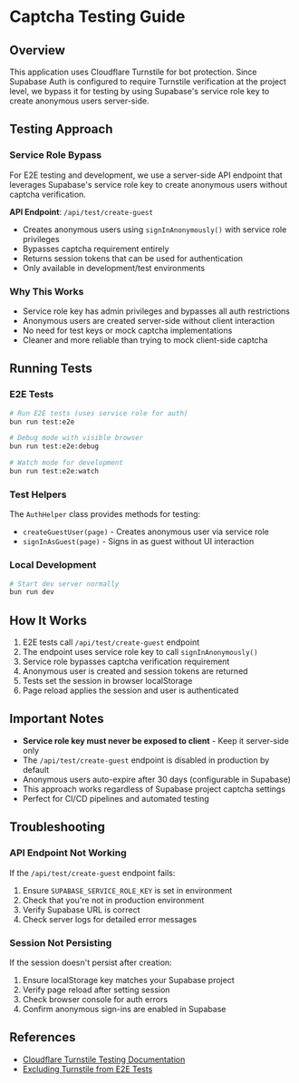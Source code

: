 # Captcha Testing Guide

## Overview
This application uses Cloudflare Turnstile for bot protection. Since Supabase Auth is configured to require Turnstile verification at the project level, we bypass it for testing by using Supabase's service role key to create anonymous users server-side.

## Testing Approach

### Service Role Bypass
For E2E testing and development, we use a server-side API endpoint that leverages Supabase's service role key to create anonymous users without captcha verification.

**API Endpoint**: `/api/test/create-guest`
- Creates anonymous users using `signInAnonymously()` with service role privileges
- Bypasses captcha requirement entirely
- Returns session tokens that can be used for authentication
- Only available in development/test environments

### Why This Works
- Service role key has admin privileges and bypasses all auth restrictions
- Anonymous users are created server-side without client interaction
- No need for test keys or mock captcha implementations
- Cleaner and more reliable than trying to mock client-side captcha

## Running Tests

### E2E Tests
```bash
# Run E2E tests (uses service role for auth)
bun run test:e2e

# Debug mode with visible browser
bun run test:e2e:debug

# Watch mode for development
bun run test:e2e:watch
```

### Test Helpers
The `AuthHelper` class provides methods for testing:
- `createGuestUser(page)` - Creates anonymous user via service role
- `signInAsGuest(page)` - Signs in as guest without UI interaction

### Local Development
```bash
# Start dev server normally
bun run dev
```

## How It Works

1. E2E tests call `/api/test/create-guest` endpoint
2. The endpoint uses service role key to call `signInAnonymously()`
3. Service role bypasses captcha verification requirement
4. Anonymous user is created and session tokens are returned
5. Tests set the session in browser localStorage
6. Page reload applies the session and user is authenticated

## Important Notes

- **Service role key must never be exposed to client** - Keep it server-side only
- The `/api/test/create-guest` endpoint is disabled in production by default
- Anonymous users auto-expire after 30 days (configurable in Supabase)
- This approach works regardless of Supabase project captcha settings
- Perfect for CI/CD pipelines and automated testing

## Troubleshooting

### API Endpoint Not Working
If the `/api/test/create-guest` endpoint fails:
1. Ensure `SUPABASE_SERVICE_ROLE_KEY` is set in environment
2. Check that you're not in production environment
3. Verify Supabase URL is correct
4. Check server logs for detailed error messages

### Session Not Persisting
If the session doesn't persist after creation:
1. Ensure localStorage key matches your Supabase project
2. Verify page reload after setting session
3. Check browser console for auth errors
4. Confirm anonymous sign-ins are enabled in Supabase

## References
- [Cloudflare Turnstile Testing Documentation](https://developers.cloudflare.com/turnstile/troubleshooting/testing/)
- [Excluding Turnstile from E2E Tests](https://developers.cloudflare.com/turnstile/tutorials/excluding-turnstile-from-e2e-tests/)